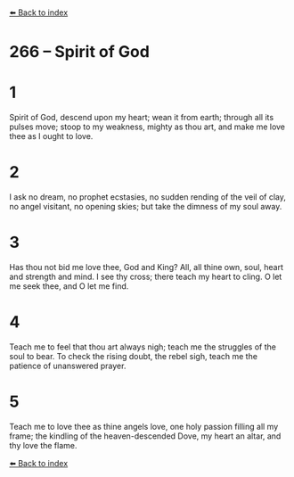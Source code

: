 [⬅️ Back to index](../README.md)

# 266 – Spirit of God


# 1
Spirit of God, descend upon my heart;
wean it from earth; through all its pulses move;
stoop to my weakness, mighty as thou art,
and make me love thee as I ought to love.

# 2
I ask no dream, no prophet ecstasies,
no sudden rending of the veil of clay,
no angel visitant, no opening skies;
but take the dimness of my soul away.

# 3
Has thou not bid me love thee, God and King?
All, all thine own, soul, heart and strength and mind.
I see thy cross; there teach my heart to cling.
O let me seek thee, and O let me find.

# 4
Teach me to feel that thou art always nigh;
teach me the struggles of the soul to bear.
To check the rising doubt, the rebel sigh,
teach me the patience of unanswered prayer.

# 5
Teach me to love thee as thine angels love,
one holy passion filling all my frame;
the kindling of the heaven-descended Dove,
my heart an altar, and thy love the flame.

[⬅️ Back to index](../README.md)
